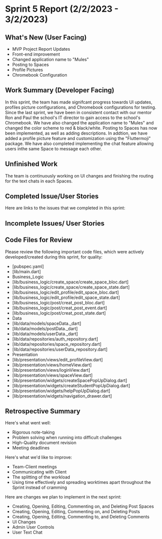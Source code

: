 # Sprint 5 Report (2/2/2023 - 3/2/2023)

## What's New (User Facing)
* MVP Project Report Updates
* Front-end improvement
* Changed application name to "Mules"
* Posting to Spaces
* Profile Pictures
* Chromebook Configuration

## Work Summary (Developer Facing)
In this sprint, the team has made signifcant progress towards UI updates, profiles picture configurations, and Chromebook configurations for testing. Since the last sprint, we have been in consistent contact with our mentor Ron and Paul the school's IT director to gain access to the school's Chromebook. We have also changed the application name to "Mules" and changed the color scheme to red & black/white. Posting to Spaces has now been implemented, as well as adding descriptions. In addtion, we have added a profile picture feature and customization using the "Fluttermoji" package. We have also completed implementing the chat feature allowing users inthe same Space to message each other.

## Unfinished Work
The team is continuously working on UI changes and finishing the routing for the text chats in each Spaces. 

## Completed Issue/User Stories
Here are links to the issues that we completed in this sprint:

## Incomplete Issues/ User Stories

## Code Files for Review
Please review the following important code files, which were actively developed/created during this sprint, for quality:
 * [pubspec.yaml]
 * [lib/main.dart]
 * Business_Logic
 * [lib/business_logic/create_space/create_space_bloc.dart]
 *  [lib/business_logic/create_space/create_space_state.dart]
 * [lib/business_logic/edit_profile/edit_space_bloc.dart]
 * [lib/business_logic/edit_profile/edit_space_state.dart]
 * [lib/business_logic/post/creat_post_bloc.dart]
 * [lib/business_logic/post/creat_post_event.dart]
 * [lib/business_logic/post/creat_post_state.dart]
 * Data
 * [lib/data/models/spaceData._dart]
 * [lib/data/models/postData._dart]
 * [lib/data/models/userData._dart]
 * [lib/data/repositories/auth_repository.dart]
 * [lib/data/repositories/space_repository.dart]
 * [lib/data/repositories/userData_repository.dart]
 * Presentation
 * [lib/presentation/views/edit_profileView.dart]
 * [lib/presentation/views/homeView.dart]
 * [lib/presentation/views/loginView.dart]
 * [lib/presentation/views/spaceView.dart]
 * [lib/presentation/widgets/createSpacePopUpDialog.dart]
 * [lib/presentation/widgets/createStudentPopUpDialog.dart]
 * [lib/presentation/widgets/helpPopUpDialog.dart]
 * [lib/presentation/widgets/navigation_drawer.dart]


## Retrospective Summary
Here's what went well:
 * Rigorous note-taking
 * Problem solving when running into difficult challenges
 * High-Quality document revision
 * Meeting deadlines

Here's what we'd like to improve:
 * Team-Client meetings
 * Communicating with Client
 * The splitting of the workload
 * Using time effectively and spreading worktimes apart throughout the Sprint instead of cramming

Here are changes we plan to implement in the next sprint:
 * Creating, Opening, Editing, Commenting on, and Deleting Post Spaces
 * Creating, Opening, Editing, Commenting on, and Deleting Posts
 * Creating, Opening, Editing, Commenting to, and Deleting Comments
 * UI Changes
 * Admin User Controls
 * User Text Chat